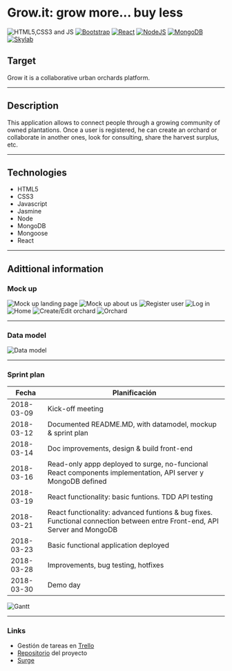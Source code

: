 # Grow.it: grow more... buy less

![HTML5,CSS3 and JS](https://github.com/FransLopez/logo-images/blob/master/logos/html5-css3-js.png)          [![Bootstrap](https://github.com/FransLopez/logo-images/blob/master/logos/bootstrap.png)](http://getbootstrap.com/)          [![React](https://github.com/FransLopez/logo-images/blob/master/logos/react.png)](https://facebook.github.io/react/)          [![NodeJS](https://github.com/FransLopez/logo-images/blob/master/logos/nodejs.png)](https://nodejs.org/)          [![MongoDB](https://github.com/FransLopez/logo-images/blob/master/logos/mongodb.png)](https://www.mongodb.com/)          [![Skylab](https://github.com/FransLopez/logo-images/blob/master/logos/skylab-56.png)](http://www.skylabcoders.com/)  

## Target

Grow it is a collaborative urban orchards platform.

-------------------------------------------------------


## Description

This application allows to connect people through a growing community of owned plantations. Once a user is registered, he can create an orchard or collaborate in another ones, look for consulting, share the harvest surplus, etc.

-------------------------------------------------------


## Technologies

* HTML5
* CSS3
* Javascript
* Jasmine
* Node
* MongoDB
* Mongoose
* React

-------------------------------------------------------


## Adittional information

### Mock up

![Mock up landing page](https://github.com/csd0/Grow.it/blob/master/public/imgs/mockUp_landingPage.png)
![Mock up about us](https://github.com/csd0/Grow.it/blob/master/public/imgs/mockUp_aboutUs.png)
![Register user](https://github.com/csd0/Grow.it/blob/master/public/imgs/mockUp_registerUser.png)
![Log in](https://github.com/csd0/Grow.it/blob/master/public/imgs/mockUp_logIn.png)
![Home](https://github.com/csd0/Grow.it/blob/master/public/imgs/mockUp_home.png)
![Create/Edit orchard](https://github.com/csd0/Grow.it/blob/master/public/imgs/mockUp_createEditOrchard.png)
![Orchard](https://github.com/csd0/Grow.it/blob/master/public/imgs/mockUp_orchard.png)

-------------------------------------------------------


### Data model

![Data model](https://github.com/csd0/Grow.it/blob/master/public/imgs/Data_model.png)

-------------------------------------------------------


### Sprint plan

|    Fecha   |  Planificación  |
|------------|-----------------|
| 2018-03-09 | Kick-off meeting | 
| 2018-03-12 | Documented README.MD, with datamodel, mockup & sprint plan | 
| 2018-03-14 | Doc improvements, design & build front-end | 
| 2018-03-16 | Read-only appp deployed to surge, no-funcional React components implementation, API server y MongoDB defined| 
| 2018-03-19 | React functionality: basic funtions. TDD API testing | 
| 2018-03-21 | React functionality: advanced funtions & bug fixes. Functional connection between entre Front-end, API Server and MongoDB | 
| 2018-03-23 | Basic functional application deployed | 
| 2018-03-28 | Improvements, bug testing, hotfixes | 
| 2018-03-30 | Demo day | 

![Gantt](https://github.com/csd0/Grow.it/blob/master/public/imgs/Gantt.png)

-------------------------------------------------------


### Links
* Gestión de tareas en [Trello](https://trello.com/b/tXKaT7at)
* [Repositorio](https://github.com/csd0/Grow.it) del proyecto
* [Surge](http://growit.surge.sh)
